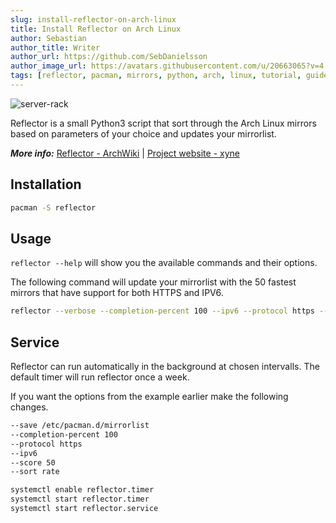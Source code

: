 ```yaml
---
slug: install-reflector-on-arch-linux
title: Install Reflector on Arch Linux
author: Sebastian
author_title: Writer
author_url: https://github.com/SebDanielsson
author_image_url: https://avatars.githubusercontent.com/u/20663065?v=4
tags: [reflector, pacman, mirrors, python, arch, linux, tutorial, guide]
---
```


![server-rack](https://hogwarts.zone/content/images/2020/05/server-rack.jpg)

Reflector is a small Python3 script that sort through the Arch Linux mirrors based on parameters of your choice and updates your mirrorlist.

<!--truncate-->

***More info:*** [Reflector - ArchWiki](https://wiki.archlinux.org/index.php/Reflector) | [Project website - xyne](https://xyne.archlinux.ca/projects/reflector/)

## Installation
```bash
pacman -S reflector
```

## Usage
`reflector --help` will show you the available commands and their options.

The following command will update your mirrorlist with the 50 fastest mirrors that have support for both HTTPS and IPV6.
```bash
reflector --verbose --completion-percent 100 --ipv6 --protocol https --score 50 --sort rate --save /etc/pacman.d/mirrorlist
```

## Service
Reflector can run automatically in the background at chosen intervalls. The default timer will run reflector once a week.

If you want the options from the example earlier make the following changes.
```bash title="/etc/xdg/reflector/reflector.conf"
--save /etc/pacman.d/mirrorlist
--completion-percent 100
--protocol https
--ipv6
--score 50
--sort rate
```

```bash
systemctl enable reflector.timer
systemctl start reflector.timer
systemctl start reflector.service
```

